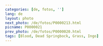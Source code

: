 ```yaml
---
categories: [de, fotos, '']
lang: de
layout: photo
next_photo: /de/fotos/P0000213.html
picname: P0000021
prev_photo: /de/fotos/P0000020.html
tags: [Blood, Dead Springbock, Grass, Ingo]
---
```


